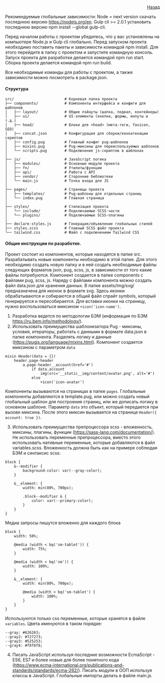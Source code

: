 <p align="right">
    <a href="../README.md">Назад</a>
</p>

Рекомендуемые глобальные зависимости:
Node = next version скачать последнюю версию https://nodejs.org/en.
Gulp cli >= 2.0.1 установить последнюю версию npm install --global gulp-cli.

Перед началом работы с проектом убедитесь, что у вас установлены на компьютере Node.js и Gulp cli глобально.
Перед запуском проекта необходимо поставить пакеты и зависимости командой npm install. Для этого перейдите в папку с проектом и запустите командную консоль.
Запуск проекта для разработки делается командой npm run start.
Сборка проекта делается командой npm run build.

Все необходимые команды для работы с проектом, а также зависимости можно посмотреть в package.json.

#### Структура
```commandline
src/                       # Корневая папка проекта
├── components/            # Компоненты интерфейса и конфиги для шаблонов
│   ├── layout/            # Общие лэйауты (шапка, подвал, контейнеры)
│   ├── ui/                # UI-элементы (кнопки, формы, инпуты и т.д.)
│   ├── head/              # Блоки для <head> (мета-теги, favicon, SEO)
│   ├── concat.json        # Конфигурация для сборки/конкатенации скриптов
│   ├── config.pug         # Главный конфиг pug-шаблонов
│   ├── mixins.pug         # Pug-миксины для переиспользуемых шаблонов
│   └── scripts.pug        # Подключение js-скриптов в шаблонах
│
├── js/                    # JavaScript логика
│   ├── modules/           # Основные модули проекта
│   ├── fn/                # Утилиты/функции
│   ├── api/               # Работа с API
│   ├── vendor/            # Сторонние библиотеки
│   └── main.js            # Точка входа для JS
│
├── pages/                 # Страницы проекта
│   ├── templates/         # Pug-шаблоны для отдельных страниц
│   └── index.pug          # Главная страница
│
├── styles/                # Стилизация проекта
│   └── include/           # Подключаемые SCSS-части
│   └── plugins/           # Подключаемые SCSS-плагины
│
├── declare-styles.js      # Генерация/объявление глобальных стилей
├── styles.scss            # Главный SCSS файл проекта
└── tailwind.css           # Файл с подключением Tailwind CSS
```

#### Общие инструкции по разработке.
Проект состоит из компонентов, которые находятся в папке src. Разрабатывать новые компоненты необходимо в этой папке. Для этого необходимо создать новую папку и в ней создать необходимые файлы следующих форматов json, pug, scss, js, в зависимости от того какие файлы потребуются.
Компонент создается в папке components c файлами pug, scss, js. Наряду с файлами компонента можно создать файл data.json для хранения данных.
В папке assets/img/svg/ предназначена для иконок в формате svg. Здесь иконки обрабатываются и собираются в общий файл спрайт symbols, который генерируется и пересобирается. Для вставки иконки на страницу, нужно воспользоваться миксином `+icon('icon-name')`.

1. Разработка ведется по методологии БЭМ (информация по БЭМ https://ru.bem.info/methodology/).
2. Использовать преимущества шаблонизатора Pug - миксины, условия, итераторы, работать с данными в формате data.json в папке компонента. Разделять логику и данные (https://pugjs.org/language/mixins.html).
Компонент создается миксином с параметром `data`
```commandline
mixin Header(data = {})
    header.page-header
        a.page-header__account(href='#')
            if data.account
                img(src='__static__img/content/avatar.png', alt='#')
            else
                +icon('icon-avatar')
```
Компоненты вызываются на страницах в папке `pages`. Глобальные компоненты добавляются в template.pug, или можно создать новый глобальный шаблон для построения страниц, или же дописать логику в основном шаблоне. Параметр `data` это объект, который передается при вызове миксина. После этого миксин вызывается на странице `Header({ account: true })`.

3. Использовать преимущества препроцессора scss - вложенность, миксины, плагины, функции (https://sass-lang.com/documentation/).
   Не использовать переменные препроцессора, вместо этого использовать нативные переменные, которые добавляются в файл variables.scss.
Вложенность должна быть как на примере соблюдая БЭМ и синтаксис scss:
```commandline
block {
    &--modifier {
        background-color: var(--gray-color);
    }

    &__element: {
        width: min(80%, 700px);

        .block--modifier & {
            color: var(--primary-color);
        }
    }
}
```
Медиа запросы пишутся вложенно для каждого блока
```commandline
block {
    width: 50%;

    @media (width < bq('sm-tablet')) {
        width: 75%;
    }

    @media (width < bq('sm')) {
        width: 100%;
    }

    &__element: {
        width: min(80%, 700px);

        @media (width < bq('sm-tablet') {
            width: 100%;
        }
    }
}
```

Используются только css переменные, которые хранятся в файле `variables`. Цвета именуются в таком порядке:
```commandline
--gray: #626263;
--gray2: #727273;
--gray3: #525253;
--gray4: #f8f8f8;
```

4. Писать JavaScript используя последние возможности EcmaScript - ES6, ES7 и более новые для более понятного кода (https://www.ecma-international.org/publications-and-standards/standards/ecma-262/). Писать модули в ООП используя классы в JavaScript.
   Глобальные импорты делать в файле main.js.
